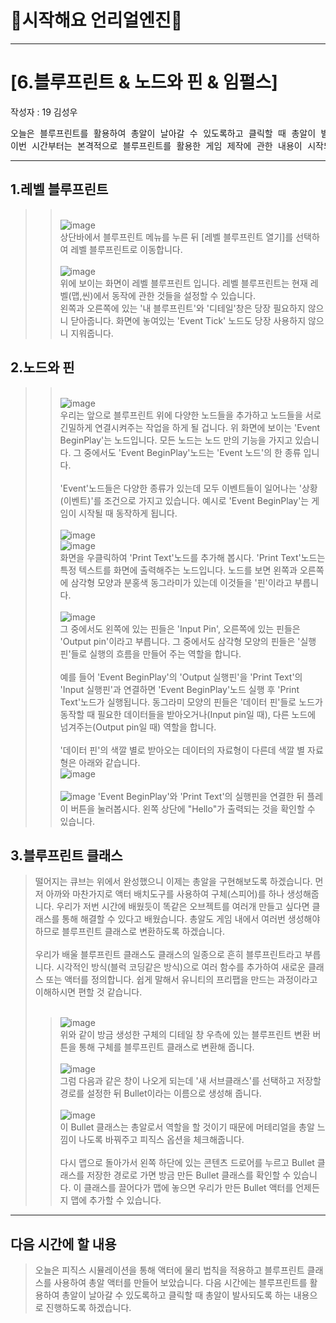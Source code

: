 # :raccoon:시작해요 언리얼엔진🌳


---

# [6.블루프린트 & 노드와 핀 & 임펄스]
작성자 : 19 김성우

<pre>
오늘은 블루프린트를 활용하여 총알이 날아갈 수 있도록하고 클릭할 때 총알이 발사되도록 하는 내용으로 진행하도록 하겠습니다.
이번 시간부터는 본격적으로 블루프린트를 활용한 게임 제작에 관한 내용이 시작되니 참고바랍니다.
</pre>

---
  
## 1.레벨 블루프린트
>> <br>![image](./Pic/p1.png)
> <br>상단바에서 블루프린트 메뉴를 누른 뒤 [레벨 블루프린트 열기]를 선택하여 레벨 블루프린트로 이동합니다.
>> <br><br>![image](./Pic/p2.png)
> <br>위에 보이는 화면이 레벨 블루프린트 입니다. 레벨 블루프린트는 현재 레벨(맵,씬)에서 동작에 관한 것들을 설정할 수 있습니다. 
> <br>왼쪽과 오른쪽에 있는 '내 블루프린트'와 '디테일'창은 당장 필요하지 않으니 닫아줍니다. 화면에 놓여있는 'Event Tick' 노드도 당장 사용하지 않으니 지워줍니다.

## 2.노드와 핀
>> <br>![image](./Pic/p3.png)
> <br> 우리는 앞으로 블루프린트 위에 다양한 노드들을 추가하고 노드들을 서로 긴밀하게 연결시켜주는 작업을 하게 될 겁니다.
> 위 화면에 보이는 'Event BeginPlay'는 노드입니다. 모든 노드는 노드 만의 기능을 가지고 있습니다. 그 중에서도 'Event BeginPlay'노드는 'Event 노드'의 한 종류 입니다.
> <br><br>'Event'노드들은 다양한 종류가 있는데 모두 이벤트들이 일어나는 '상황(이벤트)'를 조건으로 가지고 있습니다. 예시로 'Event BeginPlay'는 게임이 시작될 때 동작하게 됩니다.
>> <br><br>![image](./Pic/p4.png)
>> <br>![image](./Pic/p5.png)
> <br> 화면을 우클릭하여 'Print Text'노드를 추가해 봅시다.
> 'Print Text'노드는 특정 텍스트를 화면에 출력해주는 노드입니다. 노드를 보면 왼쪽과 오른쪽에 삼각형 모양과 분홍색 동그라미가 있는데 이것들을 '핀'이라고 부릅니다.
>> <br><br>![image](./Pic/p6.png)
> <br>그 중에서도 왼쪽에 있는 핀들은 'Input Pin', 오른쪽에 있는 핀들은 'Output pin'이라고 부릅니다. 그 중에서도 삼각형 모양의 핀들은 '실행 핀'들로 실행의 흐름을 만들어 주는 역할을 합니다.
> <br><br> 예를 들어 'Event BeginPlay'의 'Output 실행핀'을 'Print Text'의 'Input 실행핀'과 연결하면 'Event BeginPlay'노드 실행 후 'Print Text'노드가 실행됩니다. 동그라미 모양의 핀들은 '데이터 핀'들로 노드가 동작할 때 필요한 데이터들을 받아오거나(Input pin일 때), 다른 노드에 넘겨주는(Output pin일 때) 역할을 합니다.
><br><br>'데이터 핀'의 색깔 별로 받아오는 데이터의 자료형이 다른데 색깔 별 자료형은 아래와 같습니다.
>> <br>![image](./Pic/p7.png)
> <br><br>
>> ![image](./Pic/p8.png)
> 'Event BeginPlay'와 'Print Text'의 실행핀을 연결한 뒤 플레이 버튼을 눌러봅시다.
> 왼쪽 상단에 "Hello"가 출력되는 것을 확인할 수 있습니다.

## 3.블루프린트 클래스
> 떨어지는 큐브는 위에서 완성했으니 이제는 총알을 구현해보도록 하겠습니다.
> 먼저 아까와 마찬가지로 액터 배치도구를 사용하여 구체(스피어)를 하나 생성해줍니다.
> 우리가 저번 시간에 배웠듯이 똑같은 오브젝트를 여러개 만들고 싶다면 클래스를 통해 해결할 수 있다고 배웠습니다. 총알도 게임 내에서 여러번 생성해야 하므로 블루프린트 클래스로 변환하도록 하겠습니다.
> <br><br> 우리가 배울 블루프린트 클래스도 클래스의 일종으로 흔히 블루프린트라고 부릅니다. 시각적인 방식(블럭 코딩같은 방식)으로 여러 함수를 추가하여 새로운 클래스 또는 액터를 정의합니다.
> 쉽게 말해서 유니티의 프리팹을 만드는 과정이라고 이해하시면 편할 것 같습니다.
> <br><br>
>> ![image](./Pic/p4.png)
> <br> 위와 같이 방금 생성한 구체의 디테일 창 우측에 있는 블루프린트 변환 버튼을 통해 구체를 블루프린트 클래스로 변환해 줍니다.
>> <br><br> ![image](./Pic/p5.png)
> <br> 그럼 다음과 같은 창이 나오게 되는데 '새 서브클래스'를 선택하고 저장할 경로를 설정한 뒤 Bullet이라는 이름으로 생성해 줍니다.
>> <br><br> ![image](./Pic/p6.png)
> <br> 이 Bullet 클래스는 총알로서 역할을 할 것이기 때문에 머테리얼을 총알 느낌이 나도록 바꿔주고 피직스 옵션을 체크해줍니다.
> <br><br> 다시 맵으로 돌아가서 왼쪽 하단에 있는 콘텐츠 드로어를 누르고 Bullet 클래스를 저장한 경로로 가면 방금 만든 Bullet 클래스를 확인할 수 있습니다.
> 이 클래스를 끌어다가 맵에 놓으면 우리가 만든 Bullet 액터를 언제든지 맵에 추가할 수 있습니다.



---
## 다음 시간에 할 내용
> 오늘은 피직스 시뮬레이션을 통해 액터에 물리 법칙을 적용하고 블루프린트 클래스를 사용하여 총알 액터를 만들어 보았습니다.
> 다음 시간에는 블루프린트를 활용하여 총알이 날아갈 수 있도록하고 클릭할 때 총알이 발사되도록 하는 내용으로 진행하도록 하겠습니다.

